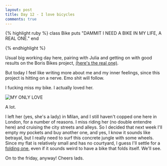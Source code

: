 ```yaml
---
layout: post
title: Day 12 - I love bicycles
comments: true
---
```


{% highlight ruby %}
class Bike
	puts "DAMMIT I NEED A BIKE IN MY LIFE, A REAL ONE."
end

{% endhighlight %}

<!--more-->

Usual big working day here, pairing with Julia and getting on with good results on the Boris Bikes project, [(here's the real one)](http://www.tfl.gov.uk/modes/cycling/barclays-cycle-hire).

But today I feel like writing more about me and my inner feelings, since this project is hitting on a nerve. Emo shit will follow.

I fucking miss my bike. I actually loved her.

![MY ONLY LOVE](http://federicomaffei.github.io/public/images/bike.jpg)

A lot.

I left her (yes, she's a lady) in Milan, and I still haven't copped one here in London, for a number of reasons. I miss riding her (no double entendre here) and cruising the city streets and alleys.
So I decided that next week I'll empty my pockets and buy another one, and yes, I know it sounds like betrayal, but I really need to surf this concrete jungle with some wheels.
Since my flat is relatively small and has no courtyard, I guess I'll settle for a [folding one](http://en.wikipedia.org/wiki/Folding_bicycle), even if it sounds weird to have a bike that folds itself. We'll see.

On to the friday, anyway! Cheers lads.



